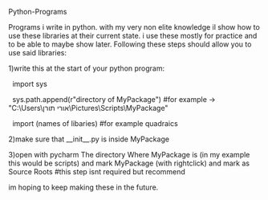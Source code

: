 Python-Programs

Programs i write in python. with my very non elite knowledge il show how to use these libraries at their current state. i use these mostly for practice and to be able to maybe show later. Following these steps should allow you to use said libraries:

1)write this at the start of your python program:

&nbsp; import sys

&nbsp; sys.path.append(r"directory of MyPackage") #for example -> "C:\\Users\\אורי תורן\\Pictures\\Scripts\\MyPackage"

&nbsp; import (names of libaries) #for example quadraics

2)make sure that \_\_init\_\_.py is inside MyPackage

3)open with pycharm The directory Where MyPackage is  (in my example this would be scripts)  and mark MyPackage (with rightclick) and mark as Source Roots #this step isnt required but recommend



im hoping to keep making these in the future.



